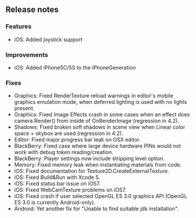 ## Release notes

### Features

-   iOS: Added joystick support

### Improvements

-   iOS: Added iPhone5C/5S to the iPhoneGeneration

### Fixes

-   Graphics: Fixed RenderTexture reload warnings in editor\'s mobile graphics emulation mode, when deferred lighting is used with no lights present.
-   Graphics: Fixed Image Effects crash in some cases when an effect does camera.Render() from inside of OnRenderImage (regression in 4.2).
-   Shadows: Fixed broken soft shadows in scene view when Linear color space + skybox are used (regression in 4.2).
-   Editor: Fixed major progress bar leak on OSX editor.
-   BlackBerry: Fixed case where large device hardware PINs would not work with debug token reading/creation.
-   BlackBerry: Player settings now include stripping level option.
-   Memory: Fixed memory leak when instantiating materials from code.
-   iOS: Fixed documentation for Texture2D.CreateExternalTexture.
-   iOS: Fixed Build&Run with Xcode 5.
-   iOS: Fixed status bar issue on iOS7.
-   iOS: Fixed WebCamTexture problems on iOS7.
-   iOS: Fixed crash if user selected OpenGL ES 3.0 graphics API (OpenGL ES 3.0 is currently Android-only).
-   Android: Yet another fix for \"Unable to find suitable jdk installation\".
